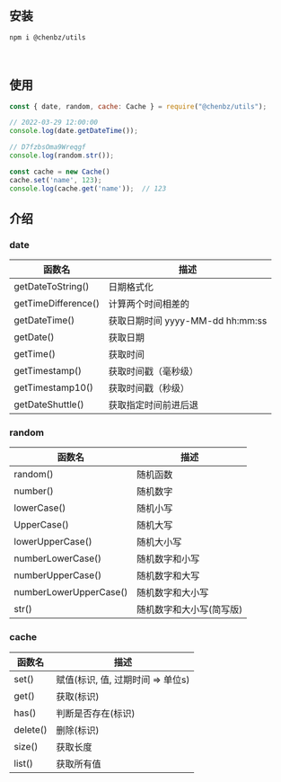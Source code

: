 ## 安装

```bash
npm i @chenbz/utils
```

<br />

## 使用

```js
const { date, random, cache: Cache } = require("@chenbz/utils");

// 2022-03-29 12:00:00
console.log(date.getDateTime());

// D7fzbsOma9Wreqgf
console.log(random.str());

const cache = new Cache()
cache.set('name', 123);
console.log(cache.get('name'));  // 123
```



## 介绍

### date

| 函数名              | 描述                             |
| ------------------- | -------------------------------- |
| getDateToString()   | 日期格式化                       |
| getTimeDifference() | 计算两个时间相差的               |
| getDateTime()       | 获取日期时间 yyyy-MM-dd hh:mm:ss |
| getDate()           | 获取日期                         |
| getTime()           | 获取时间                         |
| getTimestamp()      | 获取时间戳（毫秒级）             |
| getTimestamp10()    | 获取时间戳（秒级）               |
| getDateShuttle()    | 获取指定时间前进后退             |

### random

| 函数名                 | 描述                     |
| ---------------------- | ------------------------ |
| random()               | 随机函数                 |
| number()               | 随机数字                 |
| lowerCase()            | 随机小写                 |
| UpperCase()            | 随机大写                 |
| lowerUpperCase()       | 随机大小写               |
| numberLowerCase()      | 随机数字和小写           |
| numberUpperCase()      | 随机数字和大写           |
| numberLowerUpperCase() | 随机数字和大小写         |
| str()                  | 随机数字和大小写(简写版) |



### cache

| 函数名   | 描述                              |
| -------- | --------------------------------- |
| set()    | 赋值(标识, 值, 过期时间 => 单位s) |
| get()    | 获取(标识)                        |
| has()    | 判断是否存在(标识)                |
| delete() | 删除(标识)                        |
| size()   | 获取长度                          |
| list()   | 获取所有值                        |

